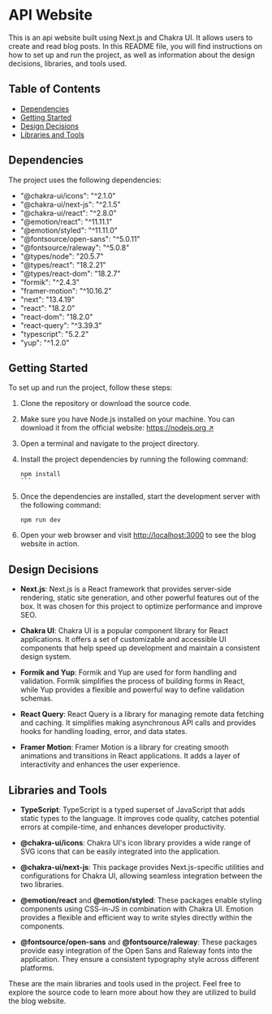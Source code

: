 # API Website

This is an api website built using Next.js and Chakra UI. It allows users to create and read blog posts. In this README file, you will find instructions on how to set up and run the project, as well as information about the design decisions, libraries, and tools used.

## Table of Contents

- [Dependencies](#dependencies)
- [Getting Started](#getting-started)
- [Design Decisions](#design-decisions)
- [Libraries and Tools](#libraries-and-tools)

## Dependencies

The project uses the following dependencies:

- "@chakra-ui/icons": "^2.1.0"
- "@chakra-ui/next-js": "^2.1.5"
- "@chakra-ui/react": "^2.8.0"
- "@emotion/react": "^11.11.1"
- "@emotion/styled": "^11.11.0"
- "@fontsource/open-sans": "^5.0.11"
- "@fontsource/raleway": "^5.0.8"
- "@types/node": "20.5.7"
- "@types/react": "18.2.21"
- "@types/react-dom": "18.2.7"
- "formik": "^2.4.3"
- "framer-motion": "^10.16.2"
- "next": "13.4.19"
- "react": "18.2.0"
- "react-dom": "18.2.0"
- "react-query": "^3.39.3"
- "typescript": "5.2.2"
- "yup": "^1.2.0"

## Getting Started

To set up and run the project, follow these steps:

1. Clone the repository or download the source code.

2. Make sure you have Node.js installed on your machine. You can download it from the official website: [https://nodejs.org ↗](https://nodejs.org)

3. Open a terminal and navigate to the project directory.

4. Install the project dependencies by running the following command:

   ````
   npm install
   ```

   ````

5. Once the dependencies are installed, start the development server with the following command:

   ```
   npm run dev
   ```

6. Open your web browser and visit [http://localhost:3000](http://localhost:3000) to see the blog website in action.

## Design Decisions

- **Next.js**: Next.js is a React framework that provides server-side rendering, static site generation, and other powerful features out of the box. It was chosen for this project to optimize performance and improve SEO.

- **Chakra UI**: Chakra UI is a popular component library for React applications. It offers a set of customizable and accessible UI components that help speed up development and maintain a consistent design system.

- **Formik and Yup**: Formik and Yup are used for form handling and validation. Formik simplifies the process of building forms in React, while Yup provides a flexible and powerful way to define validation schemas.

- **React Query**: React Query is a library for managing remote data fetching and caching. It simplifies making asynchronous API calls and provides hooks for handling loading, error, and data states.

- **Framer Motion**: Framer Motion is a library for creating smooth animations and transitions in React applications. It adds a layer of interactivity and enhances the user experience.

## Libraries and Tools

- **TypeScript**: TypeScript is a typed superset of JavaScript that adds static types to the language. It improves code quality, catches potential errors at compile-time, and enhances developer productivity.

- **@chakra-ui/icons**: Chakra UI's icon library provides a wide range of SVG icons that can be easily integrated into the application.

- **@chakra-ui/next-js**: This package provides Next.js-specific utilities and configurations for Chakra UI, allowing seamless integration between the two libraries.

- **@emotion/react** and **@emotion/styled**: These packages enable styling components using CSS-in-JS in combination with Chakra UI. Emotion provides a flexible and efficient way to write styles directly within the components.

- **@fontsource/open-sans** and **@fontsource/raleway**: These packages provide easy integration of the Open Sans and Raleway fonts into the application. They ensure a consistent typography style across different platforms.

These are the main libraries and tools used in the project. Feel free to explore the source code to learn more about how they are utilized to build the blog website.
